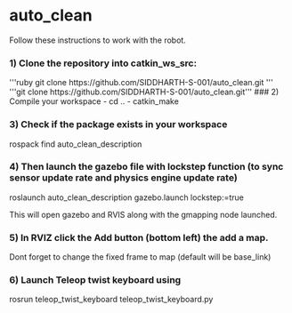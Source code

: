 # auto_clean
Follow these instructions to work with the robot.

<h3>1) Clone the repository into catkin_ws_src:</h3>
'''ruby
  git clone https://github.com/SIDDHARTH-S-001/auto_clean.git
  '''
'''git clone https://github.com/SIDDHARTH-S-001/auto_clean.git'''
### 2) Compile your workspace
  -
  cd ..
  -
  catkin_make
  
### 3) Check if the package exists in your workspace
  rospack find auto_clean_description
  
### 4) Then launch the gazebo file with lockstep function (to sync sensor update rate and physics engine update rate)
  roslaunch auto_clean_description gazebo.launch lockstep:=true

This will open gazebo and RVIS along with the gmapping node launched.
### 5) In RVIZ click the Add button (bottom left) the add a map.
   Dont forget to change the fixed frame to map (default will be base_link)

### 6) Launch Teleop twist keyboard using 
   rosrun teleop_twist_keyboard teleop_twist_keyboard.py 



